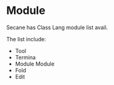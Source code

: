 # Module

Secane has Class Lang module list avail.

The list include:

- Tool
- Termina
- Module Module
- Fold
- Edit